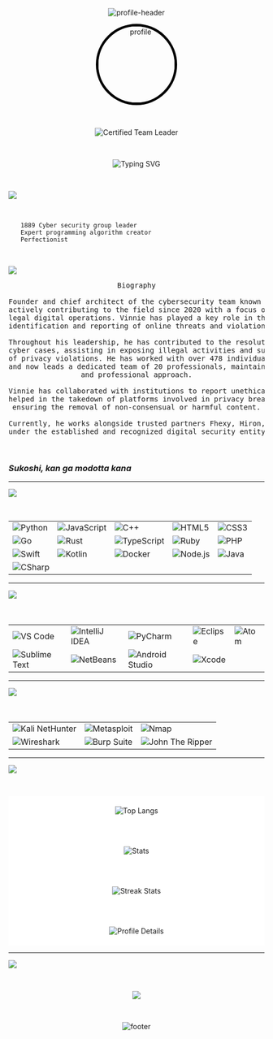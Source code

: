 <!-- PAGE - 001 -->

<p align="center">
  <img src="https://capsule-render.vercel.app/api?type=waving&color=f3f6f4&height=200&section=header&text=0001-Vinnie&fontSize=48&fontColor=a235c2" alt="profile-header" />
</p>


<div align="center">
  <img src="https://github.com/0001-Vinnie.png" width="150" alt="profile" style="border-radius:50%; border: 5px solid #000000;" />
</div>


<p>&nbsp;</p>


<div align="center">
  <img src="https://img.shields.io/badge/Certified_Team_Leader-a235c2?style=for-the-badge&logo=linkedin&logoColor=a235c2&labelColor=000000" alt="Certified Team Leader" />
</div>


<p>&nbsp;</p>


<p align="center">
  <img src="https://readme-typing-svg.herokuapp.com?font=Fira+Code&size=28&pause=1000&color=a235c2&center=true&vCenter=true&width=600&lines=Professional+Hacker;Polyglot+Programmer;Judas" alt="Typing SVG" />
</p>


<p>&nbsp;</p>


<div align="left">
  <img src="https://img.shields.io/badge/ABOUT_LEAD_1-a235c2?style=flat-square&labelColor=a235c2&logoColor=000000" />
</div>

<p>&nbsp;</p>

<ul align="left">
  <code>1889 Cyber security group leader</code><br>
  <code>Expert programming algorithm creator</code><br>
  <code>Perfectionist</code>
</ul>

<p>&nbsp;</p>

<div align="left">
  <img src="https://img.shields.io/badge/WHO_IM_I-a235c2?style=flat-square&labelColor=a235c2&logoColor=000000" />
</div>


<div align="center">

<pre>
Biography

Founder and chief architect of the cybersecurity team known as "1889",
actively contributing to the field since 2020 with a focus on ethical and
legal digital operations. Vinnie has played a key role in the responsible
identification and reporting of online threats and violations.

Throughout his leadership, he has contributed to the resolution of various
cyber cases, assisting in exposing illegal activities and supporting victims
of privacy violations. He has worked with over 478 individuals in the past
and now leads a dedicated team of 20 professionals, maintaining a passionate
and professional approach.

Vinnie has collaborated with institutions to report unethical practices and
helped in the takedown of platforms involved in privacy breaches, while
ensuring the removal of non-consensual or harmful content.

Currently, he works alongside trusted partners Fhexy, Hiron, and Smokin
under the established and recognized digital security entity "1889".
</pre>

</div>


<p>&nbsp;</p>


<h3 align="left"><em>Sukoshi, kan ga modotta kana</em></h3>


---

<!-- PAGE - 002 -->

<div align="left">
  <img src="https://img.shields.io/badge/LANGUAGES-a235c2?style=flat-square&labelColor=a235c2&logoColor=000000" />
</div>


<p>&nbsp;</p>


<table align="center" style="border-collapse: collapse;">
  <tr>
    <td><img alt="Python" src="https://img.shields.io/badge/Python-ffffff?style=for-the-badge&logo=python&logoColor=a235c2&labelColor=ffffff" /></td>
    <td><img alt="JavaScript" src="https://img.shields.io/badge/JavaScript-ffffff?style=for-the-badge&logo=javascript&logoColor=a235c2&labelColor=ffffff" /></td>
    <td><img alt="C++" src="https://img.shields.io/badge/C%2B%2B-ffffff?style=for-the-badge&logo=c%2B%2B&logoColor=a235c2&labelColor=ffffff" /></td>
    <td><img alt="HTML5" src="https://img.shields.io/badge/HTML5-ffffff?style=for-the-badge&logo=html5&logoColor=a235c2&labelColor=ffffff" /></td>
    <td><img alt="CSS3" src="https://img.shields.io/badge/CSS3-ffffff?style=for-the-badge&logo=css3&logoColor=a235c2&labelColor=ffffff" /></td>
  </tr>
  <tr>
    <td><img alt="Go" src="https://img.shields.io/badge/Go-ffffff?style=for-the-badge&logo=go&logoColor=a235c2&labelColor=ffffff" /></td>
    <td><img alt="Rust" src="https://img.shields.io/badge/Rust-ffffff?style=for-the-badge&logo=rust&logoColor=a235c2&labelColor=ffffff" /></td>
    <td><img alt="TypeScript" src="https://img.shields.io/badge/TypeScript-ffffff?style=for-the-badge&logo=typescript&logoColor=a235c2&labelColor=ffffff" /></td>
    <td><img alt="Ruby" src="https://img.shields.io/badge/Ruby-ffffff?style=for-the-badge&logo=ruby&logoColor=a235c2&labelColor=ffffff" /></td>
    <td><img alt="PHP" src="https://img.shields.io/badge/PHP-ffffff?style=for-the-badge&logo=php&logoColor=a235c2&labelColor=ffffff" /></td>
  </tr>
  <tr>
    <td><img alt="Swift" src="https://img.shields.io/badge/Swift-ffffff?style=for-the-badge&logo=swift&logoColor=a235c2&labelColor=ffffff" /></td>
    <td><img alt="Kotlin" src="https://img.shields.io/badge/Kotlin-ffffff?style=for-the-badge&logo=kotlin&logoColor=a235c2&labelColor=ffffff" /></td>
    <td><img alt="Docker" src="https://img.shields.io/badge/Docker-ffffff?style=for-the-badge&logo=docker&logoColor=a235c2&labelColor=ffffff" /></td>
    <td><img alt="Node.js" src="https://img.shields.io/badge/Node.js-ffffff?style=for-the-badge&logo=node.js&logoColor=a235c2&labelColor=ffffff" /></td>
    <td><img alt="Java" src="https://img.shields.io/badge/Java-ffffff?style=for-the-badge&logo=java&logoColor=a235c2&labelColor=ffffff" /></td>
  </tr>
  <tr>
    <td><img alt="CSharp" src="https://img.shields.io/badge/C%23-ffffff?style=for-the-badge&logo=csharp&logoColor=a235c2&labelColor=ffffff" /></td>
    <td></td>
    <td></td>
    <td></td>
    <td></td>
  </tr>
</table>


---


<!-- PAGE - 003 -->

<div align="left">
  <img src="https://img.shields.io/badge/USING_PROGRAMS-a235c2?style=flat-square&labelColor=a235c2&logoColor=000000" />
</div>


<p>&nbsp;</p>


<table align="center" style="border-collapse: collapse; margin-top: 20px;">
  <tr>
    <td><img alt="VS Code" src="https://img.shields.io/badge/VS_Code-ffffff?style=for-the-badge&logo=visual-studio-code&logoColor=a235c2&labelColor=ffffff" /></td>
    <td><img alt="IntelliJ IDEA" src="https://img.shields.io/badge/IntelliJ_IDEA-ffffff?style=for-the-badge&logo=jetbrains&logoColor=a235c2&labelColor=ffffff" /></td>
    <td><img alt="PyCharm" src="https://img.shields.io/badge/PyCharm-ffffff?style=for-the-badge&logo=pycharm&logoColor=a235c2&labelColor=ffffff" /></td>
    <td><img alt="Eclipse" src="https://img.shields.io/badge/Eclipse-ffffff?style=for-the-badge&logo=eclipse&logoColor=a235c2&labelColor=ffffff" /></td>
    <td><img alt="Atom" src="https://img.shields.io/badge/Atom-ffffff?style=for-the-badge&logo=atom&logoColor=a235c2&labelColor=ffffff" /></td>
  </tr>
  <tr>
    <td><img alt="Sublime Text" src="https://img.shields.io/badge/Sublime_Text-ffffff?style=for-the-badge&logo=sublime-text&logoColor=a235c2&labelColor=ffffff" /></td>
    <td><img alt="NetBeans" src="https://img.shields.io/badge/NetBeans-ffffff?style=for-the-badge&logo=netbeans&logoColor=a235c2&labelColor=ffffff" /></td>
    <td><img alt="Android Studio" src="https://img.shields.io/badge/Android_Studio-ffffff?style=for-the-badge&logo=android&logoColor=a235c2&labelColor=ffffff" /></td>
    <td><img alt="Xcode" src="https://img.shields.io/badge/Xcode-ffffff?style=for-the-badge&logo=xcode&logoColor=a235c2&labelColor=ffffff" /></td>
    <td></td>
  </tr>
</table>


---


<!-- PAGE - 004 -->

<div align="left">
  <img src="https://img.shields.io/badge/MY_SPECIALS-FFD700?style=flat-square&labelColor=FFD700&logoColor=000000" />
</div>


<p>&nbsp;</p>


<table align="center" style="border-collapse: collapse; margin-top: 20px;">
  <tr>
    <td><img alt="Kali NetHunter" src="https://img.shields.io/badge/Kali_NetHunter-ffffff?style=for-the-badge&logo=kali-linux&logoColor=FFD700&labelColor=ffffff" /></td>
    <td><img alt="Metasploit" src="https://img.shields.io/badge/Metasploit-ffffff?style=for-the-badge&logo=metasploit&logoColor=FFD700&labelColor=ffffff" /></td>
    <td><img alt="Nmap" src="https://img.shields.io/badge/Nmap-ffffff?style=for-the-badge&logo=nmap&logoColor=FFD700&labelColor=ffffff" /></td>
  </tr>
  <tr>
    <td><img alt="Wireshark" src="https://img.shields.io/badge/Wireshark-ffffff?style=for-the-badge&logo=wireshark&logoColor=FFD700&labelColor=ffffff" /></td>
    <td><img alt="Burp Suite" src="https://img.shields.io/badge/Burp_Suite-ffffff?style=for-the-badge&logo=burpsuite&logoColor=FFD700&labelColor=ffffff" /></td>
    <td><img alt="John The Ripper" src="https://img.shields.io/badge/John_The_Ripper-ffffff?style=for-the-badge&logo=johntheripper&logoColor=FFD700&labelColor=ffffff" /></td>
  </tr>
</table>


---


<!-- PAGE - 005 -->

<div align="left">
  <img src="https://img.shields.io/badge/STATS-a235c2?style=flat-square&labelColor=a235c2&logoColor=000000" />
</div>


<p>&nbsp;</p>


<div align="center" style="background-color: #ffffff; padding: 20px;">
  <img src="https://github-readme-stats.vercel.app/api/top-langs/?username=0001-Vinnie&layout=compact&theme=default&hide_border=true&bg_color=ffffff&text_color=a235c2" alt="Top Langs" />
  
  <br /><br />
  
  <img src="https://github-readme-stats.vercel.app/api?username=0001-Vinnie&show_icons=true&hide_border=true&bg_color=ffffff&text_color=a235c2&icon_color=a235c2&title_color=a235c2" alt="Stats" />
  
  <br /><br />
  
  <img src="https://github-readme-streak-stats.herokuapp.com/?user=0001-Vinnie&hide_border=true&background=ffffff&currStreakLabel=a235c2&sideLabels=a235c2&dates=a235c2&ring=a235c2&fire=a235c2&sideNums=a235c2" alt="Streak Stats" />
  
  <br /><br />
  
  <img src="https://github-profile-summary-cards.vercel.app/api/cards/profile-details?username=0001-Vinnie&theme-default" alt="Profile Details" />
</div>


---


<!-- PAGE - 006 -->

<div align="left">
  <img src="https://img.shields.io/badge/CONTACT-a235c2?style=flat-square&labelColor=a235c2&logoColor=000000" />
</div>


<p>&nbsp;</p>


<div align="center">
  <a href="https://instagram.com/0001.vinnie">
    <img src="https://img.shields.io/badge/Instagram-ffffff?style=for-the-badge&logo=instagram&logoColor=a235c2&labelColor=ffffff" />
  </a>
</div>


<p>&nbsp;</p>


<!-- PAGE - 007 -->

<p align="center">
  <img src="https://capsule-render.vercel.app/api?type=waving&color=f3f6f4&height=100&section=footer" alt="footer" />
</p>
